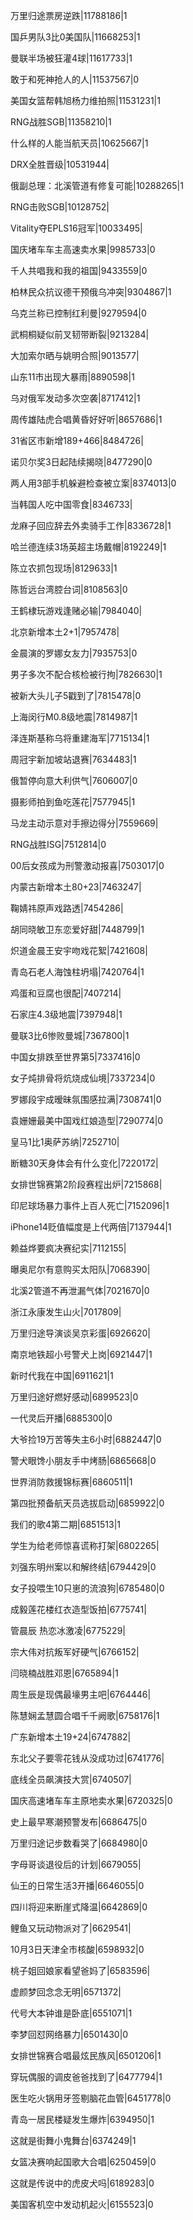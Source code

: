 万里归途票房逆跌|11788186|1

国乒男队3比0美国队|11668253|1

曼联半场被狂灌4球|11617733|1

敢于和死神抢人的人|11537567|0

美国女篮帮韩旭杨力维拍照|11531231|1

RNG战胜SGB|11358210|1

什么样的人能当航天员|10625667|1

DRX全胜晋级|10531944|

俄副总理：北溪管道有修复可能|10288265|1

RNG击败SGB|10128752|

Vitality夺EPLS16冠军|10033495|

国庆堵车车主高速卖水果|9985733|0

千人共唱我和我的祖国|9433559|0

柏林民众抗议德干预俄乌冲突|9304867|1

乌克兰称已控制红利曼|9279594|0

武桐桐疑似前叉韧带断裂|9213284|

大加索尔晒与姚明合照|9013577|

山东11市出现大暴雨|8890598|1

乌对俄军发动多次空袭|8717412|1

周传雄陆虎合唱黄昏好好听|8657686|1

31省区市新增189+466|8484726|

诺贝尔奖3日起陆续揭晓|8477290|0

两人用3部手机躲避检查被立案|8374013|0

当韩国人吃中国零食|8346733|

龙麻子回应辞去外卖骑手工作|8336728|1

哈兰德连续3场英超主场戴帽|8192249|1

陈立农抓包现场|8129633|1

陈哲远台湾腔台词|8108563|0

王鹤棣玩游戏逢赌必输|7984040|

北京新增本土2+1|7957478|

金晨演的罗娜女友力|7935753|0

男子多次不配合核检被行拘|7826630|1

被新大头儿子5戳到了|7815478|0

上海闵行M0.8级地震|7814987|1

泽连斯基称乌将重建海军|7715134|1

周冠宇新加坡站退赛|7634483|1

俄暂停向意大利供气|7606007|0

摄影师拍到鱼吃莲花|7577945|1

马龙主动示意对手擦边得分|7559669|

RNG战胜ISG|7512814|0

00后女孩成为刑警激动报喜|7503017|0

内蒙古新增本土80+23|7463247|

鞠婧祎原声戏路透|7454286|

胡同晓敏卫东恋爱好甜|7448799|1

炽道金晨王安宇吻戏花絮|7421608|

青岛石老人海蚀柱坍塌|7420764|1

鸡蛋和豆腐也很配|7407214|

石家庄4.3级地震|7397948|1

曼联3比6惨败曼城|7367800|1

中国女排跌至世界第5|7337416|0

女子炖排骨将炕烧成仙境|7337234|0

罗娜段宇成暧昧氛围感拉满|7308741|0

袁姗姗最美中国戏红娘造型|7290774|0

皇马1比1奥萨苏纳|7252710|

断糖30天身体会有什么变化|7220172|

女排世锦赛第2阶段赛程出炉|7215868|

印尼球场暴力事件上百人死亡|7152096|1

iPhone14贬值幅度是上代两倍|7137944|1

赖益烨要疯决赛纪实|7112155|

曝奥尼尔有意购买太阳队|7068390|

北溪2管道不再泄漏气体|7021670|0

浙江永康发生山火|7017809|

万里归途导演谈吴京彩蛋|6926620|

南京地铁超小号警犬上岗|6921447|1

新时代我在中国|6911621|1

万里归途好燃好感动|6899523|0

一代灵后开播|6885300|0

大爷捡19万苦等失主6小时|6882447|0

警犬眼馋小朋友手中烤肠|6865668|0

世界消防救援锦标赛|6860511|1

第四批预备航天员选拔启动|6859922|0

我们的歌4第二期|6851513|1

学生为给老师惊喜谎称打架|6802265|

刘强东明州案以和解终结|6794429|0

女子投喂生10只崽的流浪狗|6785480|0

成毅莲花楼红衣造型饭拍|6775741|

管晨辰 热恋冰激凌|6775229|

宗大伟对抗叛军好硬气|6766152|

闫晓楠战胜邓恩|6765894|1

周生辰是现偶最壕男主吧|6764446|

陈慧娴孟慧圆合唱千千阙歌|6758176|1

广东新增本土19+24|6747882|

东北父子要零花钱从没成功过|6741776|

底线全员飙演技大赏|6740507|

国庆高速堵车车主原地卖水果|6720325|0

史上最早寒潮预警发布|6686475|0

万里归途记步数看哭了|6684980|0

字母哥谈退役后的计划|6679055|

仙王的日常生活3开播|6646055|0

四川将迎来断崖式降温|6642869|0

鲤鱼又玩动物派对了|6629541|

10月3日天津全市核酸|6598932|0

桃子姐回娘家看望爸妈了|6583596|

虚颜梦回念念无明|6571372|

代号大本钟谁是卧底|6551071|1

李梦回怼网络暴力|6501430|0

女排世锦赛合唱最炫民族风|6501206|1

穿玩偶服的调皮爸爸找到了|6477794|1

医生吃火锅用牙签剔脑花血管|6451778|0

青岛一居民楼疑发生爆炸|6394950|1

这就是街舞小鬼舞台|6374249|1

女篮决赛响起国歌大合唱|6250459|0

这就是传说中的虎皮犬吗|6189283|0

美国客机空中发动机起火|6155523|0

